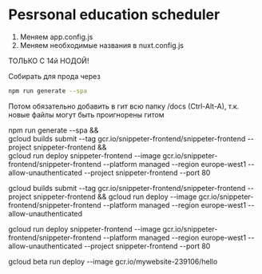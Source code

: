 # Pesrsonal education scheduler


1. Меняем app.config.js
2. Меняем необходимые названия в nuxt.config.js

ТОЛЬКО С 14й НОДОЙ!

Собирать для прода через

```sh
npm run generate --spa
```

Потом обязательно добавить в гит всю папку /docs (Ctrl-Alt-A), 
т.к. новые файлы могут быть проигнорены гитом



npm run generate --spa && \
gcloud builds submit --tag gcr.io/snippeter-frontend/snippeter-frontend --project snippeter-frontend && \
gcloud run deploy snippeter-frontend --image gcr.io/snippeter-frontend/snippeter-frontend --platform managed --region europe-west1 --allow-unauthenticated --project snippeter-frontend --port 80


gcloud builds submit --tag gcr.io/snippeter-frontend/snippeter-frontend --project snippeter-frontend && gcloud run deploy --image gcr.io/snippeter-frontend/snippeter-frontend --platform managed --region europe-west1 --allow-unauthenticated


gcloud run deploy snippeter-frontend --image gcr.io/snippeter-frontend/snippeter-frontend --platform managed --region europe-west1 --allow-unauthenticated --project snippeter-frontend --port 80

gcloud beta run deploy --image gcr.io/mywebsite-239106/hello
